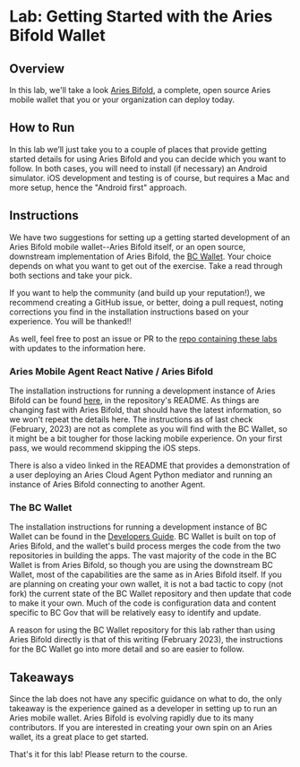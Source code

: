 # Lab: Getting Started with the Aries Bifold Wallet

## Overview

In this lab, we'll take a look [Aries
Bifold](https://github.com/hyperledger/aries-mobile-agent-react-native), a
complete, open source Aries mobile wallet that you or your organization can
deploy today.

## How to Run

In this lab we’ll just take you to a couple of places that provide getting started details for using Aries Bifold and you can decide which you want to follow. In
both cases, you will need to install (if necessary) an Android simulator. iOS development and testing is of course, but requires a Mac and more setup, hence the
"Android first" approach.

## Instructions

We have two suggestions for setting up a getting started development of an Aries Bifold mobile wallet--Aries Bifold itself, or an open source, downstream implementation of
Aries Bifold, the [BC Wallet](https://github.com/bcgov/bc-wallet-mobile). Your choice depends on what you want to get out of the
exercise. Take a read through both sections and take your pick.

If you want to help the community (and build up your reputation!), we recommend
creating a GitHub issue, or better, doing a pull request, noting corrections you
find in the installation instructions based on your experience. You will be
thanked!!

As well, feel free to post an issue or PR to the [repo containing these
labs](https://github.com/cloudcompass/ToIPLabs) with updates to the information
here.

### Aries Mobile Agent React Native / Aries Bifold

The installation instructions for running a development instance of Aries Bifold can be found [here](https://github.com/hyperledger/aries-mobile-agent-react-native#install),
in the repository's README. As things are changing fast with Aries Bifold, that should have the latest information, so we won't repeat the details here. The instructions
as of last check (February, 2023) are not as complete as you will find with the BC Wallet, so it might be a bit tougher for those lacking mobile experience. On your first
pass, we would recommend skipping the iOS steps.

There is also a video linked in the README that provides a demonstration of a
user deploying an Aries Cloud Agent Python mediator and running an instance of
Aries Bifold connecting to another Agent.

### The BC Wallet

The installation instructions for running a development instance of BC Wallet
can be found in the [Developers
Guide](https://github.com/bcgov/bc-wallet-mobile/blob/main/DEVELOPER.md). BC
Wallet is built on top of Aries Bifold, and the wallet's build process merges
the code from the two repositories in building the apps. The vast majority of
the code in the BC Wallet is from Aries Bifold, so though you are using the
downstream BC Wallet, most of the capabilities are the same as in Aries Bifold
itself. If you are planning on creating your own wallet, it is not a bad tactic
to copy (not fork) the current state of the BC Wallet repository and then update
that code to make it your own. Much of the code is configuration data and
content specific to BC Gov that will be relatively easy to identify and update.

A reason for using the BC Wallet repository for this lab rather than using Aries
Bifold directly is that of this writing (February 2023), the instructions for the
BC Wallet go into more detail and so are easier to follow.

## Takeaways

Since the lab does not have any specific guidance on what to do, the only
takeaway is the experience gained as a developer in setting up to run an Aries
mobile wallet. Aries Bifold is evolving rapidly due to its many contributors. If
you are interested in creating your own spin on an Aries wallet, its a great
place to get started.

That's it for this lab! Please return to the course.
